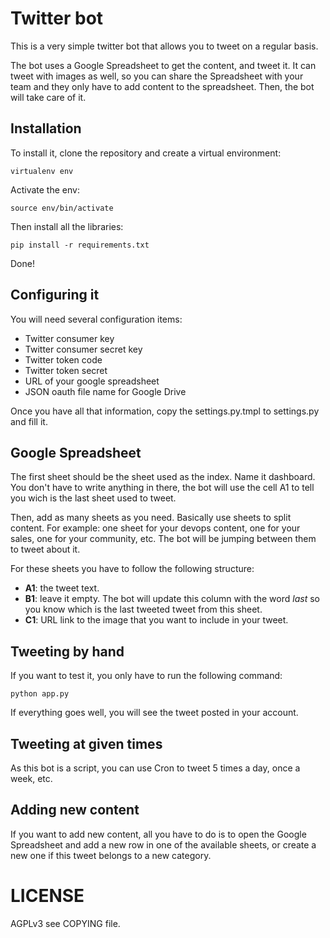 # Twitter bot

This is a very simple twitter bot that allows you to tweet on a regular basis.

The bot uses a Google Spreadsheet to get the content, and tweet it. It can tweet
with images as well, so you can share the Spreadsheet with your team and they only
have to add content to the spreadsheet. Then, the bot will take care of it.


## Installation

To install it, clone the repository and create a virtual environment:

```
virtualenv env
```

Activate the env:

```
source env/bin/activate
```

Then install all the libraries:

```
pip install -r requirements.txt
```

Done!

## Configuring it

You will need several configuration items:

* Twitter consumer key
* Twitter consumer secret key
* Twitter token code
* Twitter token secret
* URL of your google spreadsheet
* JSON oauth file name for Google Drive

Once you have all that information, copy the settings.py.tmpl to settings.py and fill it.

## Google Spreadsheet

The first sheet should be the sheet used as the index. Name it dashboard. You don't have to
write anything in there, the bot will use the cell A1 to tell you wich is the last sheet used to tweet.

Then, add as many sheets as you need. Basically use sheets to split content. For example: one sheet for your
devops content, one for your sales, one for your community, etc. The bot will be jumping between them to tweet
about it.

For these sheets you have to follow the following structure:

* **A1**: the tweet text.
* **B1**: leave it empty. The bot will update this column with the word *last* so you know which is the last tweeted tweet from this sheet.
* **C1**: URL link to the image that you want to include in your tweet.

## Tweeting by hand

If you want to test it, you only have to run the following command:

```
python app.py
```

If everything goes well, you will see the tweet posted in your account.

## Tweeting at given times

As this bot is a script, you can use Cron to tweet 5 times a day, once a week, etc. 

## Adding new content

If you want to add new content, all you have to do is to open the Google Spreadsheet and
add a new row in one of the available sheets, or create a new one if this tweet belongs to a
new category.

# LICENSE
AGPLv3 see COPYING file.
